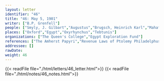 ```yaml
---
layout: letter
identifier: "46"
title: "46: May 5, 1901"
writer: ["B.P. Grenfell"]
people: ["Smyly, J. Gilbart","Augustus","Brugsch, Heinrich Karl","Mahaffy, John Pentland","Grenfell, Bernard Pyne"]
places: ["Oxford","Egypt","Oxyrhynchus","Tebtunis"]
organizations: ["The Queen's College","Egypt Exploration Fund"]
references: ["The Amherst Papyri","Revenue Laws of Ptolemy Philadelphus","Athenaeum"]
addressee: []
rawDate: 
weight: 46
---
```

{{< readFile file="./html/letters/46_letter.html">}}
{{< readFile file="./html/notes/46_notes.html">}}